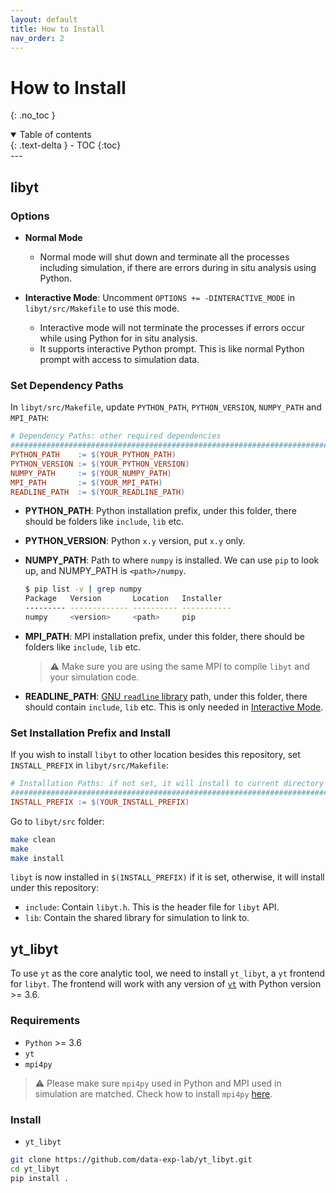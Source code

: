 ```yaml
---
layout: default
title: How to Install
nav_order: 2
---
```

# How to Install
{: .no_toc }
<details open markdown="block">
  <summary>
    Table of contents
  </summary>
  {: .text-delta }
- TOC
{:toc}
</details>
---

## libyt
### Options
- **Normal Mode**
  - Normal mode will shut down and terminate all the processes including simulation, if there are errors during in situ analysis using Python.

- **Interactive Mode**: Uncomment `OPTIONS += -DINTERACTIVE_MODE` in `libyt/src/Makefile` to use this mode.
  - Interactive mode will not terminate the processes if errors occur while using Python for in situ analysis.
  - It supports interactive Python prompt. This is like normal Python prompt with access to simulation data.

### Set Dependency Paths
In `libyt/src/Makefile`, update `PYTHON_PATH`, `PYTHON_VERSION`, `NUMPY_PATH` and `MPI_PATH`:
```makefile
# Dependency Paths: other required dependencies
#######################################################################################################
PYTHON_PATH    := $(YOUR_PYTHON_PATH)
PYTHON_VERSION := $(YOUR_PYTHON_VERSION)
NUMPY_PATH     := $(YOUR_NUMPY_PATH)
MPI_PATH       := $(YOUR_MPI_PATH)
READLINE_PATH  := $(YOUR_READLINE_PATH)
```

- **PYTHON_PATH**: Python installation prefix, under this folder, there should be folders like `include`, `lib` etc.
- **PYTHON_VERSION**: Python `x.y` version, put `x.y` only.
- **NUMPY_PATH**: Path to where `numpy` is installed. We can use `pip` to look up, and NUMPY_PATH is `<path>/numpy`.

  ```bash
  $ pip list -v | grep numpy
  Package   Version       Location   Installer
  --------- ------------- ---------- -----------
  numpy     <version>     <path>     pip
  ```
- **MPI_PATH**: MPI installation prefix, under this folder, there should be folders like `include`, `lib` etc.
  > :warning: Make sure you are using the same MPI to compile `libyt` and your simulation code.
- **READLINE_PATH**: [GNU `readline` library](https://tiswww.case.edu/php/chet/readline/rltop.html) path, under this folder, there should contain `include`, `lib` etc. This is only needed in [Interactive Mode](#options).

### Set Installation Prefix and Install
If you wish to install `libyt` to other location besides this repository, set `INSTALL_PREFIX` in `libyt/src/Makefile`:
```makefile
# Installation Paths: if not set, it will install to current directory
#######################################################################################################
INSTALL_PREFIX := $(YOUR_INSTALL_PREFIX)
```

Go to `libyt/src` folder:
```bash
make clean
make
make install
```

`libyt` is now installed in `$(INSTALL_PREFIX)` if it is set, otherwise, it will install under this repository: 
- `include`: Contain `libyt.h`. This is the header file for `libyt` API.
- `lib`: Contain the shared library for simulation to link to.

## yt_libyt
To use `yt` as the core analytic tool, we need to install `yt_libyt`, a `yt` frontend for `libyt`. 
The frontend will work with any version of [`yt`](https://yt-project.org/) with Python version >= 3.6.

### Requirements
- `Python` >= 3.6
- `yt`
- `mpi4py`

> :warning: Please make sure `mpi4py` used in Python and MPI used in simulation are matched. Check how to install `mpi4py` [here](https://mpi4py.readthedocs.io/en/stable/install.html#installation).

### Install
- `yt_libyt`

```bash
git clone https://github.com/data-exp-lab/yt_libyt.git
cd yt_libyt
pip install .
```
